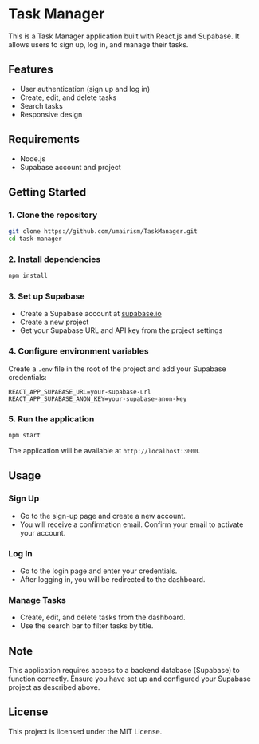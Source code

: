 # Task Manager

This is a Task Manager application built with React.js and Supabase. It allows users to sign up, log in, and manage their tasks.

## Features

- User authentication (sign up and log in)
- Create, edit, and delete tasks
- Search tasks
- Responsive design

## Requirements

- Node.js
- Supabase account and project

## Getting Started

### 1. Clone the repository

```bash
git clone https://github.com/umairism/TaskManager.git
cd task-manager
```

### 2. Install dependencies

```bash
npm install
```

### 3. Set up Supabase

- Create a Supabase account at [supabase.io](https://supabase.io)
- Create a new project
- Get your Supabase URL and API key from the project settings

### 4. Configure environment variables

Create a `.env` file in the root of the project and add your Supabase credentials:

```env
REACT_APP_SUPABASE_URL=your-supabase-url
REACT_APP_SUPABASE_ANON_KEY=your-supabase-anon-key
```

### 5. Run the application

```bash
npm start
```

The application will be available at `http://localhost:3000`.

## Usage

### Sign Up

- Go to the sign-up page and create a new account.
- You will receive a confirmation email. Confirm your email to activate your account.

### Log In

- Go to the login page and enter your credentials.
- After logging in, you will be redirected to the dashboard.

### Manage Tasks

- Create, edit, and delete tasks from the dashboard.
- Use the search bar to filter tasks by title.

## Note

This application requires access to a backend database (Supabase) to function correctly. Ensure you have set up and configured your Supabase project as described above.

## License

This project is licensed under the MIT License.
